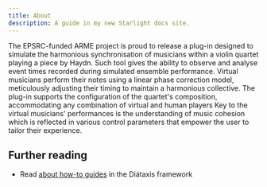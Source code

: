 ```yaml
---
title: About
description: A guide in my new Starlight docs site.
---
```


The EPSRC-funded ARME project is proud to release a plug-in designed to simulate the harmonious synchronisation of musicians within a violin quartet playing a piece by Haydn. Such tool gives the ability to observe and analyse event times recorded during simulated ensemble performance. Virtual musicians perform their notes using a linear phase correction model, meticulously adjusting their timing to maintain a harmonious collective. The plug-in supports the configuration of the quartet's composition, accommodating any combination of virtual and human players Key to the virtual musicians' performances is the understanding of music cohesion which is reflected in various control parameters that empower the user to tailor their experience.

## Further reading

- Read [about how-to guides](https://diataxis.fr/how-to-guides/) in the Diátaxis framework
